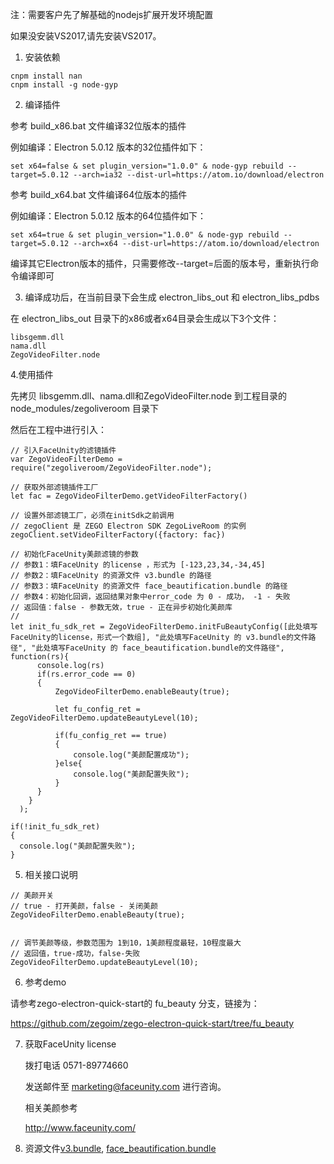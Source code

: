 

注：需要客户先了解基础的nodejs扩展开发环境配置 

如果没安装VS2017,请先安装VS2017。

1. 安装依赖

```
cnpm install nan
cnpm install -g node-gyp
```

2. 编译插件

参考 build_x86.bat 文件编译32位版本的插件

例如编译：Electron 5.0.12 版本的32位插件如下：
```
set x64=false & set plugin_version="1.0.0" & node-gyp rebuild --target=5.0.12 --arch=ia32 --dist-url=https://atom.io/download/electron
```

参考 build_x64.bat 文件编译64位版本的插件

例如编译：Electron 5.0.12 版本的64位插件如下：
```
set x64=true & set plugin_version="1.0.0" & node-gyp rebuild --target=5.0.12 --arch=x64 --dist-url=https://atom.io/download/electron
```

编译其它Electron版本的插件，只需要修改--target=后面的版本号，重新执行命令编译即可

3. 编译成功后，在当前目录下会生成 electron_libs_out 和 electron_libs_pdbs

在 electron_libs_out 目录下的x86或者x64目录会生成以下3个文件：

```
libsgemm.dll
nama.dll
ZegoVideoFilter.node
```

4.使用插件

先拷贝 libsgemm.dll、nama.dll和ZegoVideoFilter.node 到工程目录的 node_modules/zegoliveroom 目录下

然后在工程中进行引入：

```
// 引入FaceUnity的滤镜插件
var ZegoVideoFilterDemo = require("zegoliveroom/ZegoVideoFilter.node");

// 获取外部滤镜插件工厂
let fac = ZegoVideoFilterDemo.getVideoFilterFactory()

// 设置外部滤镜工厂，必须在initSdk之前调用
// zegoClient 是 ZEGO Electron SDK ZegoLiveRoom 的实例
zegoClient.setVideoFilterFactory({factory: fac})

// 初始化FaceUnity美颜滤镜的参数
// 参数1：填FaceUnity 的license ，形式为 [-123,23,34,-34,45] 
// 参数2：填FaceUnity 的资源文件 v3.bundle 的路径
// 参数3：填FaceUnity 的资源文件 face_beautification.bundle 的路径
// 参数4：初始化回调，返回结果对象中error_code 为 0 - 成功， -1 - 失败
// 返回值：false - 参数无效，true - 正在异步初始化美颜库
// 
let init_fu_sdk_ret = ZegoVideoFilterDemo.initFuBeautyConfig([此处填写FaceUnity的license，形式一个数组], "此处填写FaceUnity 的 v3.bundle的文件路径", "此处填写FaceUnity 的 face_beautification.bundle的文件路径", function(rs){
      console.log(rs)
      if(rs.error_code == 0)
      {
          ZegoVideoFilterDemo.enableBeauty(true);
          
          let fu_config_ret = ZegoVideoFilterDemo.updateBeautyLevel(10);
          
          if(fu_config_ret == true)
          {
              console.log("美颜配置成功");
          }else{
              console.log("美颜配置失败");
          }
      }
    }
  );
      
if(!init_fu_sdk_ret)
{
  console.log("美颜配置失败");
}

```

5. 相关接口说明

```
// 美颜开关
// true - 打开美颜，false - 关闭美颜
ZegoVideoFilterDemo.enableBeauty(true);


// 调节美颜等级，参数范围为 1到10，1美颜程度最轻，10程度最大
// 返回值，true-成功，false-失败
ZegoVideoFilterDemo.updateBeautyLevel(10);
```

6. 参考demo

请参考zego-electron-quick-start的 fu_beauty 分支，链接为：

https://github.com/zegoim/zego-electron-quick-start/tree/fu_beauty


7. 获取FaceUnity license

    拨打电话 0571-89774660

    发送邮件至 marketing@faceunity.com 进行咨询。
    
    相关美颜参考
    
    http://www.faceunity.com/
    

8. 资源文件[v3.bundle](https://github.com/zegoim/faceunity-electron-addon/tree/master/sdk/fusdk/assets), [face_beautification.bundle](https://github.com/zegoim/faceunity-electron-addon/tree/master/sdk/fusdk/assets)





























